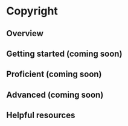 # Copyright

## Overview 


## Getting started (coming soon)


## Proficient (coming soon)


## Advanced (coming soon)


## Helpful resources  
